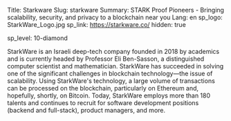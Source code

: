 Title: Starkware
Slug: starkware
Summary: STARK Proof Pioneers - Bringing scalability, security, and privacy to a blockchain near you
Lang: en
sp_logo: StarkWare_Logo.jpg
sp_link: https://starkware.co/
hidden: true

sp_level: 10-diamond

StarkWare is an Israeli deep-tech company founded in 2018 by academics
and is currently headed by Professor Eli Ben-Sasson, a distinguished
computer scientist and mathematician. StarkWare has succeeded in
solving one of the significant challenges in blockchain technology—the
issue of scalability. Using StarkWare's technology, a large volume of
transactions can be processed on the blockchain, particularly on
Ethereum and, hopefully, shortly, on Bitcoin. Today, StarkWare employs
more than 180 talents and continues to recruit for software
development positions (backend and full-stack), product managers, and
more.
